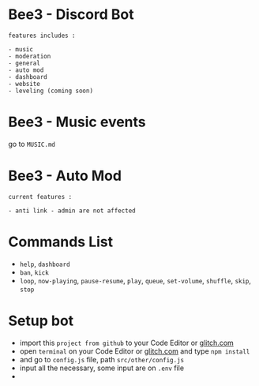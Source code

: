 # Bee3 - Discord Bot
`features includes :`
```
- music
- moderation
- general
- auto mod
- dashboard
- website
- leveling (coming soon)
```

# Bee3 - Music events
go to `MUSIC.md`

# Bee3 - Auto Mod
`current features :`
```
- anti link - admin are not affected
```

# Commands List
- `help`, `dashboard`
- `ban`, `kick`
- `loop`, `now-playing`, `pause-resume`, `play`, `queue`, `set-volume`, `shuffle`, `skip`, `stop`

# Setup bot
- import this `project from github` to your Code Editor or [glitch.com](https://glitch.com)
- open `terminal` on your Code Editor or [glitch.com](https://glitch.com) and type `npm install`
- and go to `config.js` file, path `src/other/config.js`
- input all the necessary, some input are on `.env` file
- 